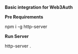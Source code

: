 **Basic integration for Web3Auth**

**Pre Requirements**

npm i -g http-server

**Run Server**

http-server .
